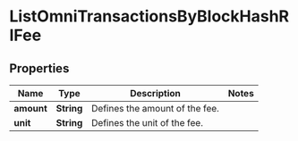 

# ListOmniTransactionsByBlockHashRIFee


## Properties

| Name | Type | Description | Notes |
|------------ | ------------- | ------------- | -------------|
|**amount** | **String** | Defines the amount of the fee. |  |
|**unit** | **String** | Defines the unit of the fee. |  |



